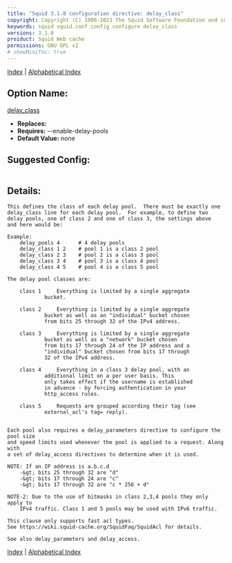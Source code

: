 ```yaml
---
title: "Squid 3.1.0 configuration directive: delay_class"
copyright: Copyright (C) 1996-2023 The Squid Software Foundation and contributors
keywords: squid squid.conf config configure delay_class
versions: 3.1.0
proiduct: Squid Web cache
permissions: GNU GPL v2
# showMiniToc: true
---
```

[Index](index#toc_delay_class) | [Alphabetical Index](index_all#toc_delay_class)

## Option Name:
[delay_class](#delay_class)
 * **Replaces:** 
 * **Requires:** --enable-delay-pools
 * **Default Value:** none


## Suggested Config:
```plaintext

```

## Details:

	This defines the class of each delay pool.  There must be exactly one
	delay_class line for each delay pool.  For example, to define two
	delay pools, one of class 2 and one of class 3, the settings above
	and here would be:

	Example:
	    delay_pools 4      # 4 delay pools
	    delay_class 1 2    # pool 1 is a class 2 pool
	    delay_class 2 3    # pool 2 is a class 3 pool
	    delay_class 3 4    # pool 3 is a class 4 pool
	    delay_class 4 5    # pool 4 is a class 5 pool

	The delay pool classes are:

		class 1		Everything is limited by a single aggregate
				bucket.

		class 2 	Everything is limited by a single aggregate
				bucket as well as an "individual" bucket chosen
				from bits 25 through 32 of the IPv4 address.

		class 3		Everything is limited by a single aggregate
				bucket as well as a "network" bucket chosen
				from bits 17 through 24 of the IP address and a
				"individual" bucket chosen from bits 17 through
				32 of the IPv4 address.

		class 4		Everything in a class 3 delay pool, with an
				additional limit on a per user basis. This
				only takes effect if the username is established
				in advance - by forcing authentication in your
				http_access rules.

		class 5		Requests are grouped according their tag (see
				external_acl's tag= reply).


	Each pool also requires a delay_parameters directive to configure the pool size
	and speed limits used whenever the pool is applied to a request. Along with
	a set of delay_access directives to determine when it is used.

	NOTE: If an IP address is a.b.c.d
		-&gt; bits 25 through 32 are "d"
		-&gt; bits 17 through 24 are "c"
		-&gt; bits 17 through 32 are "c * 256 + d"

	NOTE-2: Due to the use of bitmasks in class 2,3,4 pools they only apply to
		IPv4 traffic. Class 1 and 5 pools may be used with IPv6 traffic.

	This clause only supports fast acl types.
	See https://wiki.squid-cache.org/SquidFaq/SquidAcl for details.

	See also delay_parameters and delay_access.



[Index](index#toc_delay_class) | [Alphabetical Index](index_all#toc_delay_class)

